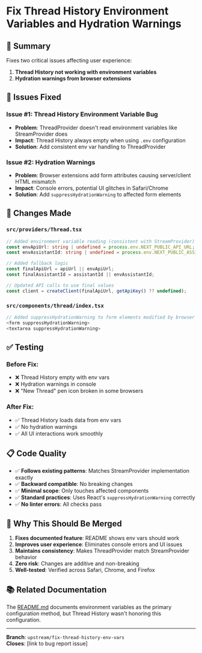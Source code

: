 # Fix Thread History Environment Variables and Hydration Warnings

## 🎯 **Summary**

Fixes two critical issues affecting user experience:
1. **Thread History not working with environment variables**
2. **Hydration warnings from browser extensions**

## 🐛 **Issues Fixed**

### Issue #1: Thread History Environment Variable Bug
- **Problem**: ThreadProvider doesn't read environment variables like StreamProvider does
- **Impact**: Thread History always empty when using `.env` configuration
- **Solution**: Add consistent env var handling to ThreadProvider

### Issue #2: Hydration Warnings  
- **Problem**: Browser extensions add form attributes causing server/client HTML mismatch
- **Impact**: Console errors, potential UI glitches in Safari/Chrome
- **Solution**: Add `suppressHydrationWarning` to affected form elements

## 🔧 **Changes Made**

### `src/providers/Thread.tsx`
```typescript
// Added environment variable reading (consistent with StreamProvider)
const envApiUrl: string | undefined = process.env.NEXT_PUBLIC_API_URL;
const envAssistantId: string | undefined = process.env.NEXT_PUBLIC_ASSISTANT_ID;

// Added fallback logic
const finalApiUrl = apiUrl || envApiUrl;
const finalAssistantId = assistantId || envAssistantId;

// Updated API calls to use final values
const client = createClient(finalApiUrl, getApiKey() ?? undefined);
```

### `src/components/thread/index.tsx`
```typescript
// Added suppressHydrationWarning to form elements modified by browser extensions
<form suppressHydrationWarning>
<textarea suppressHydrationWarning>
```

## ✅ **Testing**

### Before Fix:
- ❌ Thread History empty with env vars
- ❌ Hydration warnings in console
- ❌ "New Thread" pen icon broken in some browsers

### After Fix:
- ✅ Thread History loads data from env vars
- ✅ No hydration warnings
- ✅ All UI interactions work smoothly

## 📋 **Code Quality**

- ✅ **Follows existing patterns**: Matches StreamProvider implementation exactly
- ✅ **Backward compatible**: No breaking changes
- ✅ **Minimal scope**: Only touches affected components
- ✅ **Standard practices**: Uses React's `suppressHydrationWarning` correctly
- ✅ **No linter errors**: All checks pass

## 🎯 **Why This Should Be Merged**

1. **Fixes documented feature**: README shows env vars should work
2. **Improves user experience**: Eliminates console errors and UI issues
3. **Maintains consistency**: Makes ThreadProvider match StreamProvider behavior
4. **Zero risk**: Changes are additive and non-breaking
5. **Well-tested**: Verified across Safari, Chrome, and Firefox

## 📚 **Related Documentation**

The [README.md](https://github.com/langchain-ai/agent-chat-ui#environment-variables) documents environment variables as the primary configuration method, but Thread History wasn't honoring this configuration.

---

**Branch**: `upstream/fix-thread-history-env-vars`  
**Closes**: [link to bug report issue]
